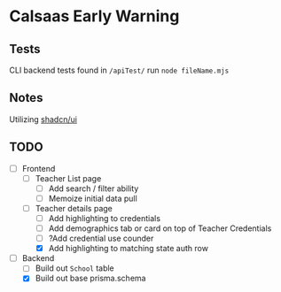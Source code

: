 # Calsaas Early Warning


## Tests
CLI backend tests found in `/apiTest/` 
run `node fileName.mjs` 

## Notes

Utilizing [shadcn/ui](https://ui.shadcn.com/docs/components)

## TODO

- [ ] Frontend
    - [ ] Teacher List page
        - [ ] Add search / filter ability
        - [ ] Memoize initial data pull
    - [ ] Teacher details page
        - [ ] Add highlighting to credentials
        - [ ] Add demographics tab or card on top of Teacher Credentials
        - [ ] ?Add credential use counder
        - [x] Add highlighting to matching state auth row
- [ ] Backend
    - [ ] Build out `School` table
    - [x] Build out base prisma.schema